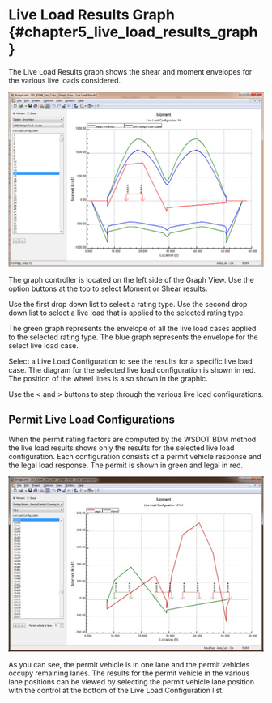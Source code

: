 Live Load Results Graph {#chapter5_live_load_results_graph}
==============================================
The Live Load Results graph shows the shear and moment envelopes for the various live loads considered.


![](LiveLoadResults.jpg)


The graph controller is located on the left side of the Graph View. Use the option buttons at the top to select Moment or Shear results.


Use the first drop down list to select a rating type. Use the second drop down list to select a live load that is applied to the selected rating type.


The green graph represents the envelope of all the live load cases applied to the selected rating type. The blue graph represents the envelope for the select live load case.


Select a Live Load Configuration to see the results for a specific live load case. The diagram for the selected live load configuration is shown in red. The position of the wheel lines is also shown in the graphic.


Use the < and > buttons to step through the various live load configurations.


## Permit Live Load Configurations


When the permit rating factors are computed by the WSDOT BDM method the live load results shows only the results for the selected live load configuration. Each configuration consists of a permit vehicle response and the legal load response. The permit is shown in green and legal in red.

![](Permit.jpg)

As you can see, the permit vehicle is in one lane and the permit vehicles occupy remaining lanes. The results for the permit vehicle in the various lane positions can be viewed by selecting the permit vehicle lane position with the control at the bottom of the Live Load Configuration list.